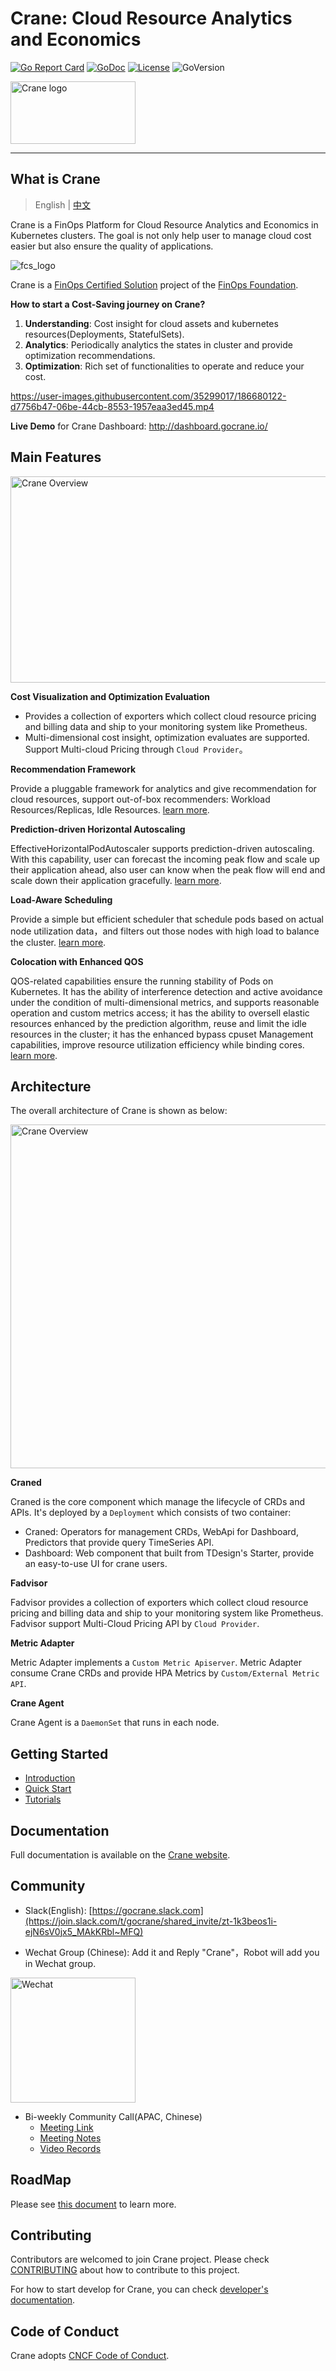 # Crane: Cloud Resource Analytics and Economics

[![Go Report Card](https://goreportcard.com/badge/github.com/gocrane/crane)](https://goreportcard.com/report/github.com/gocrane/crane)
[![GoDoc](https://godoc.org/github.com/gocrane/crane?status.svg)](https://godoc.org/github.com/gocrane/crane)
[![License](https://img.shields.io/github/license/gocrane/crane)](https://www.apache.org/licenses/LICENSE-2.0.html)
![GoVersion](https://img.shields.io/github/go-mod/go-version/gocrane/crane)

<img alt="Crane logo" height="100" src="docs/images/crane.svg" title="Crane" width="200"/>

---

## What is Crane

> English | [中文](README_zh.md)

Crane is a FinOps Platform for Cloud Resource Analytics and Economics in Kubernetes clusters. The goal is not only help user to manage cloud cost easier but also ensure the quality of applications.

![fcs_logo](docs/images/Crane-FinOps-Certified-Solution.png)

Crane is a [FinOps Certified Solution](https://www.finops.org/members/finops-certified-solution/) project of the [FinOps Foundation](https://www.finops.org/).

**How to start a Cost-Saving journey on Crane?**

1. **Understanding**: Cost insight for cloud assets and kubernetes resources(Deployments, StatefulSets).
2. **Analytics**: Periodically analytics the states in cluster and provide optimization recommendations.
3. **Optimization**: Rich set of functionalities to operate and reduce your cost.

https://user-images.githubusercontent.com/35299017/186680122-d7756b47-06be-44cb-8553-1957eaa3ed45.mp4

**Live Demo** for Crane Dashboard: http://dashboard.gocrane.io/

## Main Features

<img alt="Crane Overview" height="330" src="docs/images/crane-overview.png" width="900"/>

**Cost Visualization and Optimization Evaluation**

- Provides a collection of exporters which collect cloud resource pricing and billing data and ship to your monitoring system like Prometheus.
- Multi-dimensional cost insight, optimization evaluates are supported. Support Multi-cloud Pricing through `Cloud Provider`。

**Recommendation Framework**

Provide a pluggable framework for analytics and give recommendation for cloud resources, support out-of-box recommenders: Workload Resources/Replicas, Idle Resources. [learn more](https://gocrane.io/docs/tutorials/recommendation/).

**Prediction-driven Horizontal Autoscaling**

EffectiveHorizontalPodAutoscaler supports prediction-driven autoscaling. With this capability, user can forecast the incoming peak flow and scale up their application ahead, also user can know when the peak flow will end and scale down their application gracefully. [learn more](https://gocrane.io/docs/tutorials/using-effective-hpa-to-scaling-with-effectiveness/).

**Load-Aware Scheduling**

Provide a simple but efficient scheduler that schedule pods based on actual node utilization data，and filters out those nodes with high load to balance the cluster. [learn more](https://gocrane.io/docs/tutorials/scheduling-pods-based-on-actual-node-load/).

**Colocation with Enhanced QOS**

QOS-related capabilities ensure the running stability of Pods on Kubernetes. It has the ability of interference detection and active avoidance under the condition of multi-dimensional metrics, and supports reasonable operation and custom metrics access; it has the ability to oversell elastic resources enhanced by the prediction algorithm, reuse and limit the idle resources in the cluster; it has the enhanced bypass cpuset Management capabilities, improve resource utilization efficiency while binding cores. [learn more](docs/tutorials/using-qos-ensurance.md).

## Architecture

The overall architecture of Crane is shown as below:

<img alt="Crane Overview" height="550" src="docs/images/crane-arch.png"/>

**Craned** 

Craned is the core component which manage the lifecycle of CRDs and APIs. It's deployed by a `Deployment` which consists of two container: 
- Craned: Operators for management CRDs, WebApi for Dashboard, Predictors that provide query TimeSeries API.
- Dashboard: Web component that built from TDesign's Starter, provide an easy-to-use UI for crane users.

**Fadvisor**

Fadvisor provides a collection of exporters which collect cloud resource pricing and billing data and ship to your monitoring system like Prometheus. Fadvisor support Multi-Cloud Pricing API by `Cloud Provider`. 

**Metric Adapter**

Metric Adapter implements a `Custom Metric Apiserver`. Metric Adapter consume Crane CRDs and provide HPA Metrics by `Custom/External Metric API`.

**Crane Agent**

Crane Agent is a `DaemonSet` that runs in each node.

## Getting Started

- [Introduction](https://gocrane.io/docs/getting-started/introduction/)
- [Quick Start](https://gocrane.io/docs/getting-started/quick-start/)
- [Tutorials](https://gocrane.io/docs/tutorials/)

## Documentation

Full documentation is available on the [Crane website](https://gocrane.io).

## Community

- Slack(English): [https://gocrane.slack.com](https://join.slack.com/t/gocrane/shared_invite/zt-1k3beos1i-ejN6sV0jx5_MAkKRbl~MFQ)

- Wechat Group (Chinese): Add it and Reply "Crane"，Robot will add you in Wechat group.

<img alt="Wechat" src="docs/images/wechat.jpeg" title="Wechat" width="200"/>

- Bi-weekly Community Call(APAC, Chinese)
  - [Meeting Link](https://meeting.tencent.com/dm/SjY20wCJHy5F)
  - [Meeting Notes](https://doc.weixin.qq.com/doc/w3_AHMAlwa_AFU7PT58rVhTFKXV0maR6?scode=AJEAIQdfAAo0gvbrCIAHMAlwa_AFU)
  - [Video Records](https://www.wolai.com/33xC4HB1JXCCH1x8umfioS)

## RoadMap

Please see [this document](./docs/roadmaps/roadmap-2022.md) to learn more.

## Contributing

Contributors are welcomed to join Crane project. Please check [CONTRIBUTING](./CONTRIBUTING.md) about how to contribute to this project.

For how to start develop for Crane, you can check [developer's documentation](./docs/developer-guide.md).

## Code of Conduct

Crane adopts [CNCF Code of Conduct](https://github.com/cncf/foundation/blob/master/code-of-conduct.md).

